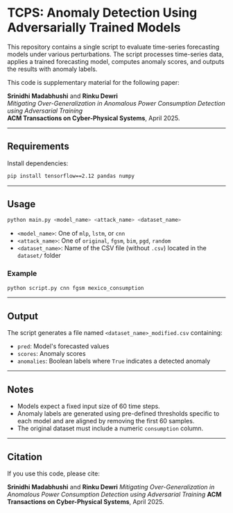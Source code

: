 
# TCPS: Anomaly Detection Using Adversarially Trained Models

This repository contains a single script to evaluate time-series forecasting models under various perturbations. The script processes time-series data, applies a trained forecasting model, computes anomaly scores, and outputs the results with anomaly labels.

This code is supplementary material for the following paper:

**Srinidhi Madabhushi** and **Rinku Dewri**  
*Mitigating Over-Generalization in Anomalous Power Consumption Detection using Adversarial Training*  
**ACM Transactions on Cyber-Physical Systems**, April 2025.

---

## Requirements

Install dependencies:

```bash
pip install tensorflow==2.12 pandas numpy
````

---

## Usage

```bash
python main.py <model_name> <attack_name> <dataset_name>
```

* `<model_name>`: One of `mlp`, `lstm`, or `cnn`
* `<attack_name>`: One of `original`, `fgsm`, `bim`, `pgd`, `random`
* `<dataset_name>`: Name of the CSV file (without `.csv`) located in the `dataset/` folder

### Example

```bash
python script.py cnn fgsm mexico_consumption
```

---

## Output

The script generates a file named `<dataset_name>_modified.csv` containing:

* `pred`: Model's forecasted values
* `scores`: Anomaly scores
* `anomalies`: Boolean labels where `True` indicates a detected anomaly

---

## Notes

* Models expect a fixed input size of 60 time steps.
* Anomaly labels are generated using pre-defined thresholds specific to each model and are aligned by removing the first 60 samples.
* The original dataset must include a numeric `consumption` column.

---

##  Citation

If you use this code, please cite:

**Srinidhi Madabhushi** and **Rinku Dewri**
*Mitigating Over-Generalization in Anomalous Power Consumption Detection using Adversarial Training*
**ACM Transactions on Cyber-Physical Systems**, April 2025.
